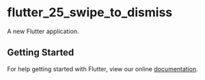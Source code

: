 # flutter_25_swipe_to_dismiss

A new Flutter application.

## Getting Started

For help getting started with Flutter, view our online
[documentation](https://flutter.io/).
